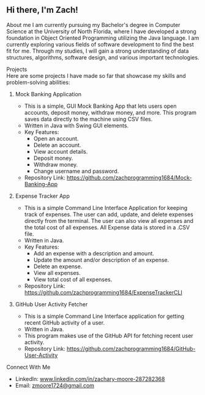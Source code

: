 ## Hi there, I'm Zach!

About me 
I am currently pursuing my Bachelor's degree in Computer Science at the University of North Florida, where I have developed a strong foundation in Object Oriented Programming utilizing the Java language. I am currently exploring various fields of software development to find the best fit for me. Through my studies, I will gain a strong understanding of data structures, algorithms, software design, and various important technologies.  


Projects  
Here are some projects I have made so far that showcase my skills and problem-solving abilities:  

1. Mock Banking Application
   - This is a simple, GUI Mock Banking App that lets users open accounts, deposit money, withdraw money, and more. This program saves data directly to the machine using CSV files.
   - Written in Java with Swing GUI elements.
   - Key Features:
      - Open an account.
      - Delete an account.
      - View account details.
      - Deposit money.
      - Withdraw money.
      - Change username and password.
   - Repository Link: https://github.com/zachprogramming1684/Mock-Banking-App

2. Expense Tracker App
   - This is a simple Command Line Interface Application for keeping track of expenses. The user can add, update, and delete expenses directly from the terminal. The user can also view all expenses and the total cost of all expenses. All Expense data is stored in a .CSV file.
   - Written in Java.
   - Key Features:
     - Add an expense with a description and amount.
     - Update the amount and/or description of an expense.
     - Delete an expense.
     - View all expenses.
     - View total cost of all expenses.
   - Repository Link: https://github.com/zachprogramming1684/ExpenseTrackerCLI

3. GitHub User Activity Fetcher  
   - This is a simple Command Line Interface application for getting recent GitHub activity of a user.
   - Written in Java.
   - This program makes use of the GitHub API for fetching recent user activity.
   - Repository Link: https://github.com/zachprogramming1684/GitHub-User-Activity

Connect With Me  
- LinkedIn: www.linkedin.com/in/zachary-moore-287282368
- Email: zmoore1724@gmail.com
